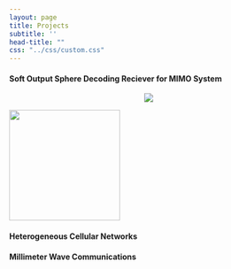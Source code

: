 ```yaml
---
layout: page
title: Projects
subtitle: ''
head-title: ""
css: "../css/custom.css"
---
```


#### Soft Output Sphere Decoding Reciever for MIMO System
<p align="center">
  <a href="https://www.paypal.me/daattali">
    <img src="https://www.paypalobjects.com/en_US/i/btn/btn_donate_LG.gif" />
  </a>
</p>
<p float="left">
  <a><img src="../_data/model111(2).pdf" height="200px"></a>
</p>

#### Heterogeneous Cellular Networks

#### Millimeter Wave Communications







































